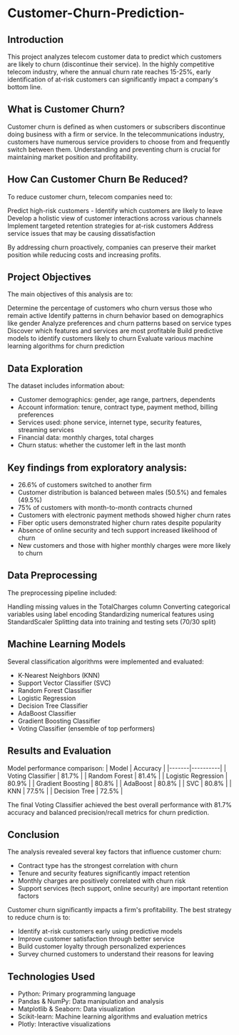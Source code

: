 # Customer-Churn-Prediction-
## Introduction
This project analyzes telecom customer data to predict which customers are likely to churn (discontinue their service). In the highly competitive telecom industry, where the annual churn rate reaches 15-25%, early identification of at-risk customers can significantly impact a company's bottom line.

## What is Customer Churn?
Customer churn is defined as when customers or subscribers discontinue doing business with a firm or service.
In the telecommunications industry, customers have numerous service providers to choose from and frequently switch between them. Understanding and preventing churn is crucial for maintaining market position and profitability.

## How Can Customer Churn Be Reduced?
To reduce customer churn, telecom companies need to:

Predict high-risk customers - Identify which customers are likely to leave
Develop a holistic view of customer interactions across various channels
Implement targeted retention strategies for at-risk customers
Address service issues that may be causing dissatisfaction

By addressing churn proactively, companies can preserve their market position while reducing costs and increasing profits.

## Project Objectives
The main objectives of this analysis are to:

Determine the percentage of customers who churn versus those who remain active
Identify patterns in churn behavior based on demographics like gender
Analyze preferences and churn patterns based on service types
Discover which features and services are most profitable
Build predictive models to identify customers likely to churn
Evaluate various machine learning algorithms for churn prediction

## Data Exploration
The dataset includes information about:

- Customer demographics: gender, age range, partners, dependents
- Account information: tenure, contract type, payment method, billing preferences
- Services used: phone service, internet type, security features, streaming services
- Financial data: monthly charges, total charges
- Churn status: whether the customer left in the last month

## Key findings from exploratory analysis:

- 26.6% of customers switched to another firm
- Customer distribution is balanced between males (50.5%) and females (49.5%)
- 75% of customers with month-to-month contracts churned
- Customers with electronic payment methods showed higher churn rates
- Fiber optic users demonstrated higher churn rates despite popularity
- Absence of online security and tech support increased likelihood of churn
- New customers and those with higher monthly charges were more likely to churn

## Data Preprocessing
The preprocessing pipeline included:

Handling missing values in the TotalCharges column
Converting categorical variables using label encoding
Standardizing numerical features using StandardScaler
Splitting data into training and testing sets (70/30 split)

## Machine Learning Models
Several classification algorithms were implemented and evaluated:

- K-Nearest Neighbors (KNN)
- Support Vector Classifier (SVC)
- Random Forest Classifier
- Logistic Regression
- Decision Tree Classifier
- AdaBoost Classifier
- Gradient Boosting Classifier
- Voting Classifier (ensemble of top performers)

## Results and Evaluation
Model performance comparison:
| Model | Accuracy |
|-------|----------|
| Voting Classifier | 81.7% |
| Random Forest | 81.4% |
| Logistic Regression | 80.9% |
| Gradient Boosting | 80.8% |
| AdaBoost | 80.8% |
| SVC | 80.8% |
| KNN | 77.5% |
| Decision Tree | 72.5% |

The final Voting Classifier achieved the best overall performance with 81.7% accuracy and balanced precision/recall metrics for churn prediction.

## Conclusion
The analysis revealed several key factors that influence customer churn:

- Contract type has the strongest correlation with churn
- Tenure and security features significantly impact retention
- Monthly charges are positively correlated with churn risk
- Support services (tech support, online security) are important retention factors

Customer churn significantly impacts a firm's profitability. The best strategy to reduce churn is to:

- Identify at-risk customers early using predictive models
- Improve customer satisfaction through better service
- Build customer loyalty through personalized experiences
- Survey churned customers to understand their reasons for leaving

## Technologies Used

- Python: Primary programming language
- Pandas & NumPy: Data manipulation and analysis
- Matplotlib & Seaborn: Data visualization
- Scikit-learn: Machine learning algorithms and evaluation metrics
- Plotly: Interactive visualizations

